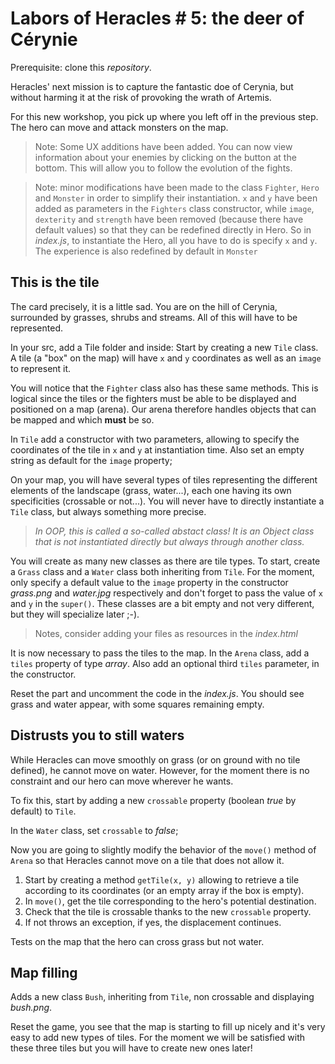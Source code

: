 # Labors of Heracles # 5: the deer of Cérynie
Prerequisite: clone this *repository*.

Heracles' next mission is to capture the fantastic doe of Cerynia, but without harming it at the risk of provoking the wrath of Artemis.

For this new workshop, you pick up where you left off in the previous step. The hero can move and attack monsters on the map.

> Note: Some UX additions have been added. You can now view information about your enemies by clicking on the button at the bottom. This will allow you to follow the evolution of the fights.

> Note: minor modifications have been made to the class `Fighter`, `Hero` and `Monster` in order to simplify their instantiation. `x` and `y` have been added as parameters in the `Fighters` class constructor, while `image`, `dexterity` and `strength` have been removed (because there have default values) so that they can be redefined directly in Hero. So in *index.js*, to instantiate the Hero, all you have to do is specify `x` and `y`. The experience is also redefined by default in `Monster`

## This is the tile

The card precisely, it is a little sad. You are on the hill of Cerynia, surrounded by grasses, shrubs and streams. All of this will have to be represented.

In your src, add a Tile folder and inside:
Start by creating a new `Tile` class. A tile (a "box" on the map) will have `x` and `y` coordinates as well as an `image` to represent it.

You will notice that the `Fighter` class also has these same methods. This is logical since the tiles or the fighters must be able to be displayed and positioned on a map (arena). Our arena therefore handles objects that can be mapped and which **must** be so.

In `Tile` add a constructor with two parameters, allowing to specify the coordinates of the tile in `x` and `y` at instantiation time.
Also set an empty string as default for the `image` property;

On your map, you will have several types of tiles representing the different elements of the landscape (grass, water...), each one having its own specificities (crossable or not...). You will never have to directly instantiate a `Tile` class, but always something more precise.
> *In OOP, this is called a so-called abstact class! It is an Object class that is not instantiated directly but always through another class.*

You will create as many new classes as there are tile types. To start, create a `Grass` class and a `Water` class both inheriting from `Tile`. For the moment, only specify a default value to the `image` property in the constructor *grass.png* and *water.jpg* respectively and don't forget to pass the value of `x` and `y` in the `super()`. These classes are a bit empty and not very different, but they will specialize later ;-).

> Notes, consider adding your files as resources in the *index.html*

It is now necessary to pass the tiles to the map. In the `Arena` class, add a `tiles` property of type *array*. Also add an optional third `tiles` parameter, in the constructor.

Reset the part and uncomment the code in the *index.js*. You should see grass and water appear, with some squares remaining empty.

## Distrusts you to still waters

While Heracles can move smoothly on grass (or on ground with no tile defined), he cannot move on water. However, for the moment there is no constraint and our hero can move wherever he wants.

To fix this, start by adding a new `crossable` property (boolean *true* by default) to `Tile`.

In the `Water` class, set `crossable` to *false*;

Now you are going to slightly modify the behavior of the `move()` method of `Arena` so that Heracles cannot move on a tile that does not allow it.
1. Start by creating a method `getTile(x, y)` allowing to retrieve a tile according to its coordinates (or an empty array if the box is empty).
2. In `move()`, get the tile corresponding to the hero's potential destination.
3. Check that the tile is crossable thanks to the new `crossable` property.
4. If not throws an exception, if yes, the displacement continues.

Tests on the map that the hero can cross grass but not water.

## Map filling

Adds a new class `Bush`, inheriting from `Tile`, non crossable and displaying *bush.png*.

Reset the game, you see that the map is starting to fill up nicely and it's very easy to add new types of tiles. For the moment we will be satisfied with these three tiles but you will have to create new ones later!